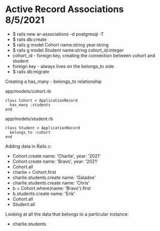 # Active Record Associations 8/5/2021


- $ rails new ar-associations -d postgresql -T
- $ rails db:create
- $ rails g model Cohort name:string year:string
- $ rails g model Student name:string cohort_id:integer
- cohort_id - foreign key, creating the connection between cohort and student
- foreign key - always lives on the belongs_to side
- $ rails db:migrate

Creating a has_many - belongs_to relationship

app/models/cohort.rb
```
class Cohort < ApplicationRecord
  has_many :students
end
```

app/models/student.rb
```
class Student < ApplicationRecord
  belongs_to :cohort
end
```

Adding data in Rails c:
- Cohort.create name: 'Charlie', year: '2021'
- Cohort.create name: 'Bravo', year: '2021'
- Cohort.all
- charlie = Cohort.first
- charlie.students.create name: 'Galadoe'
- charlie.students.create name: 'Chris'
- b = Cohort.where(name: 'Bravo').first
- b.students.create name: 'Erik'
- Cohort.all
- Student.all

Looking at all the data that belongs to a particular instance:
- charlie.students
